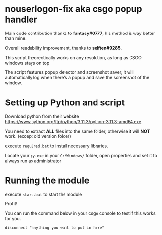 # nouserlogon-fix aka csgo popup handler

Main code contribution thanks to **fantasy#0777**, his method is way better than mine.

Overall readability improvement, thanks to **selften#9285**.

This script theorectically works on any resolution, as long as CSGO windows stays on top

The script features popup detector and screenshot saver, it will automatically log when there's a popup and save the screenshot of the window.

# Setting up Python and script

Download python from their website
https://www.python.org/ftp/python/3.11.3/python-3.11.3-amd64.exe

You need to extract **ALL** files into the same folder, otherwise it will **NOT** work. (except old version folder)

execute `required.bat` to install necessary libraries.

Locate your `py.exe` in your `C:/Windows/` folder, open properties and set it to always run as administrator

# Running the module

execute `start.bat` to start the module

Profit!

You can run the command below in your csgo console to test if this works for you.
```
disconnect "anything you want to put in here"
```

